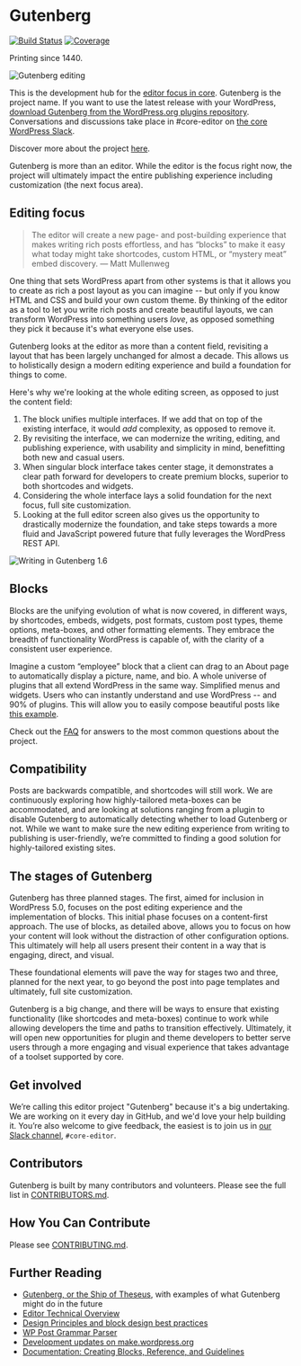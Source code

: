 # Gutenberg
[![Build Status](https://img.shields.io/travis/WordPress/gutenberg/master.svg)](https://travis-ci.org/WordPress/gutenberg)
[![Coverage](https://img.shields.io/codecov/c/github/WordPress/gutenberg/master.svg)](https://codecov.io/gh/WordPress/gutenberg)

Printing since 1440.

![Gutenberg editing](https://cldup.com/H0oKBfpidk.png)

This is the development hub for the <a href="https://make.wordpress.org/core/2017/01/04/focus-tech-and-design-leads/">editor focus in core</a>. Gutenberg is the project name. If you want to use the latest release with your WordPress, <a href="https://wordpress.org/plugins/gutenberg/">download Gutenberg from the WordPress.org plugins repository</a>. Conversations and discussions take place in #core-editor on <a href="https://make.wordpress.org/chat/">the core WordPress Slack</a>.

Discover more about the project <a href="https://wordpress.org/gutenberg">here</a>.

Gutenberg is more than an editor. While the editor is the focus right now, the project will ultimately impact the entire publishing experience including customization (the next focus area).

## Editing focus

> The editor will create a new page- and post-building experience that makes writing rich posts effortless, and has “blocks” to make it easy what today might take shortcodes, custom HTML, or “mystery meat” embed discovery. — Matt Mullenweg

One thing that sets WordPress apart from other systems is that it allows you to create as rich a post layout as you can imagine -- but only if you know HTML and CSS and build your own custom theme. By thinking of the editor as a tool to let you write rich posts and create beautiful layouts, we can transform WordPress into something users _love_, as opposed something they pick it because it's what everyone else uses.

Gutenberg looks at the editor as more than a content field, revisiting a layout that has been largely unchanged for almost a decade. This allows us to holistically design a modern editing experience and build a foundation for things to come.

Here's why we're looking at the whole editing screen, as opposed to just the content field:

1. The block unifies multiple interfaces. If we add that on top of the existing interface, it would _add_ complexity, as opposed to remove it.
2. By revisiting the interface, we can modernize the writing, editing, and publishing experience, with usability and simplicity in mind, benefitting both new and casual users.
3. When singular block interface takes center stage, it demonstrates a clear path forward for developers to create premium blocks, superior to both shortcodes and widgets.
4. Considering the whole interface lays a solid foundation for the next focus, full site customization.
5. Looking at the full editor screen also gives us the opportunity to drastically modernize the foundation, and take steps towards a more fluid and JavaScript powered future that fully leverages the WordPress REST API.

![Writing in Gutenberg 1.6](https://make.wordpress.org/core/files/2017/10/gutenberg-typing-1_6.gif)

## Blocks

Blocks are the unifying evolution of what is now covered, in different ways, by shortcodes, embeds, widgets, post formats, custom post types, theme options, meta-boxes, and other formatting elements. They embrace the breadth of functionality WordPress is capable of, with the clarity of a consistent user experience.

Imagine a custom “employee” block that a client can drag to an About page to automatically display a picture, name, and bio. A whole universe of plugins that all extend WordPress in the same way. Simplified menus and widgets. Users who can instantly understand and use WordPress  -- and 90% of plugins. This will allow you to easily compose beautiful posts like <a href="http://moc.co/sandbox/example-post/">this example</a>.

Check out the <a href="https://github.com/WordPress/gutenberg/blob/master/docs/faq.md">FAQ</a> for answers to the most common questions about the project.

## Compatibility

Posts are backwards compatible, and shortcodes will still work. We are continuously exploring how highly-tailored meta-boxes can be accommodated, and are looking at solutions ranging from a plugin to disable Gutenberg to automatically detecting whether to load Gutenberg or not. While we want to make sure the new editing experience from writing to publishing is user-friendly, we’re committed to finding  a good solution for highly-tailored existing sites.

## The stages of Gutenberg

Gutenberg has three planned stages. The first, aimed for inclusion in WordPress 5.0, focuses on the post editing experience and the implementation of blocks. This initial phase focuses on a content-first approach. The use of blocks, as detailed above, allows you to focus on how your content will look without the distraction of other configuration options. This ultimately will help all users present their content in a way that is engaging, direct, and visual.

These foundational elements will pave the way for stages two and three, planned for the next year, to go beyond the post into page templates and ultimately, full site customization.

Gutenberg is a big change, and there will be ways to ensure that existing functionality (like shortcodes and meta-boxes) continue to work while allowing developers the time and paths to transition effectively. Ultimately, it will open new opportunities for plugin and theme developers to better serve users through a more engaging and visual experience that takes advantage of a toolset supported by core.

## Get involved

We’re calling this editor project "Gutenberg" because it's a big undertaking. We are working on it every day in GitHub, and we'd love your help building it. You’re also welcome to give feedback, the easiest is to join us in <a href="https://make.wordpress.org/chat/">our Slack channel</a>, `#core-editor`.

## Contributors

Gutenberg is built by many contributors and volunteers. Please see the full list in <a href="https://github.com/WordPress/gutenberg/blob/master/CONTRIBUTORS.md">CONTRIBUTORS.md</a>.

## How You Can Contribute

Please see <a href="https://github.com/WordPress/gutenberg/blob/master/CONTRIBUTING.md">CONTRIBUTING.md</a>.

## Further Reading

- <a href="http://matiasventura.com/post/gutenberg-or-the-ship-of-theseus/">Gutenberg, or the Ship of Theseus</a>, with examples of what Gutenberg might do in the future
- <a href="https://make.wordpress.org/core/2017/01/17/editor-technical-overview/">Editor Technical Overview</a>
- <a href="https://wordpress.org/gutenberg/handbook/reference/design-principles/">Design Principles and block design best practices</a>
- <a href="https://github.com/Automattic/wp-post-grammar">WP Post Grammar Parser</a>
- <a href="https://make.wordpress.org/core/tag/gutenberg/">Development updates on make.wordpress.org</a>
- <a href="https://wordpress.org/gutenberg/handbook/">Documentation: Creating Blocks, Reference, and Guidelines</a>
